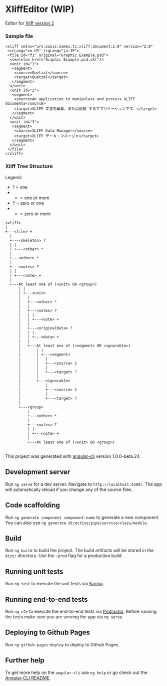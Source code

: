 # XliffEditor (WIP)

Editor for  [Xliff version 2](http://docs.oasis-open.org/xliff/xliff-core/v2.0/os/xliff-core-v2.0-os.html)

### Sample file
```
<xliff xmlns="urn:oasis:names:tc:xliff:document:2.0" version="2.0"
 srcLang="en-US" trgLang="ja-JP">
 <file id="f1" original="Graphic Example.psd">
  <skeleton href="Graphic Example.psd.skl"/>
  <unit id="1">
   <segment>
    <source>Quetzal</source>
    <target>Quetzal</target>
   </segment>
  </unit>
  <unit id="2">
   <segment>
    <source>An application to manipulate and process XLIFF documents</source>
    <target>XLIFF 文書を編集、または処理 するアプリケーションです。</target>
   </segment>
  </unit>
  <unit id="3">
   <segment>
    <source>XLIFF Data Manager</source>
    <target>XLIFF データ・マネージャ</target>
   </segment>
  </unit>
 </file>
</xliff>
```

### Xliff Tree Structure

Legend:
- 1 = one
- + = one or more
- ? = zero or one
- * = zero or more

```
<xliff>
|
+---<file> +
  |
  +---<skeleton> ?
  | |
  | +---<other> *
  |
  +---<other> *
  |
  +---<notes> ?
  | |
  | +---<note> +
  |
  +---At least one of (<unit> OR <group>)
      | |
      | +---<unit>
      |   |
      |   +---<other> *
      |   |
      |   +---<notes> ?
      |   | |
      |   | +---<note> +
      |   |
      |   +---<originalData> ?
      |   | |
      |   | +---<data> +
      |   |
      |   +---At least one of (<segment> OR <ignorable>)
      |       | |
      |       | +---<segment>
      |       |   |
      |       |   +---<source> 1
      |       |   |
      |       |   +---<target> ?
      |       |
      |       +---<ignorable>
      |           |
      |           +---<source> 1
      |           |
      |           +---<target> ?
      |
      +---<group>
          |
          +---<other> *
          |
          +---<notes> ?
          | |
          | +---<note> +
          |
          +---At least one of (<unit> OR <group>)

```

##
This project was generated with [angular-cli](https://github.com/angular/angular-cli) version 1.0.0-beta.24.

## Development server
Run `ng serve` for a dev server. Navigate to `http://localhost:4200/`. The app will automatically reload if you change any of the source files.

## Code scaffolding

Run `ng generate component component-name` to generate a new component. You can also use `ng generate directive/pipe/service/class/module`.

## Build

Run `ng build` to build the project. The build artifacts will be stored in the `dist/` directory. Use the `-prod` flag for a production build.

## Running unit tests

Run `ng test` to execute the unit tests via [Karma](https://karma-runner.github.io).

## Running end-to-end tests

Run `ng e2e` to execute the end-to-end tests via [Protractor](http://www.protractortest.org/).
Before running the tests make sure you are serving the app via `ng serve`.

## Deploying to Github Pages

Run `ng github-pages:deploy` to deploy to Github Pages.

## Further help

To get more help on the `angular-cli` use `ng help` or go check out the [Angular-CLI README](https://github.com/angular/angular-cli/blob/master/README.md).
